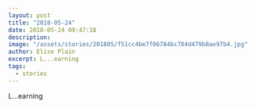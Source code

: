 ```yaml
---
layout: post
title: "2018-05-24"
date: 2018-05-24 09:47:18
description: 
image: "/assets/stories/201805/f51cc4be7f06784bc784d479b8ae97b4.jpg"
author: Elise Plain
excerpt: L...earning
tags: 
  - stories
---
```


L...earning
<p></p>
